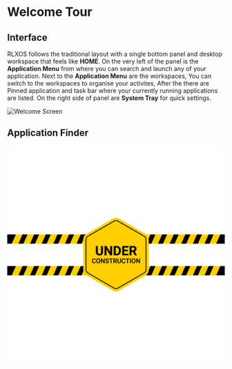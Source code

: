 # Welcome Tour

## Interface

RLXOS follows the traditional layout with a single bottom panel and desktop workspace that feels like __HOME__. On the
very left of the panel is the __Application Menu__ from where you can search and launch any of your application. Next to
the __Application Menu__ are the workspaces, You can switch to the workspaces to organise your activites, After the
there are Pinned application and task bar where your currently running applications are listed. On the right side of
panel are __System Tray__ for quick settings.

![Welcome Screen](assets/interface/application-menu.png)

## Application Finder

![Underconstruction](assets/underconstruction.png)